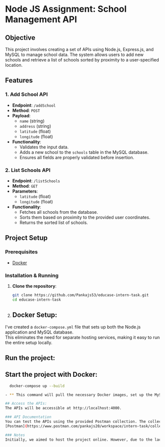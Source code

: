 # Node JS Assignment: School Management API

## Objective
This project involves creating a set of APIs using Node.js, Express.js, and MySQL to manage school data. The system allows users to add new schools and retrieve a list of schools sorted by proximity to a user-specified location.

## Features

### 1. Add School API
- **Endpoint**: `/addSchool`
- **Method**: `POST`
- **Payload**: 
  - `name` (string)
  - `address` (string)
  - `latitude` (float)
  - `longitude` (float)
- **Functionality**: 
  - Validates the input data.
  - Adds a new school to the `schools` table in the MySQL database.
  - Ensures all fields are properly validated before insertion.

### 2. List Schools API
- **Endpoint**: `/listSchools`
- **Method**: `GET`
- **Parameters**: 
  - `latitude` (float)
  - `longitude` (float)
- **Functionality**: 
  - Fetches all schools from the database.
  - Sorts them based on proximity to the provided user coordinates.
  - Returns the sorted list of schools.

## Project Setup

### Prerequisites
- [Docker](https://www.docker.com/)

### Installation & Running

1. **Clone the repository**:
   ```bash
   git clone https://github.com/Pankajs53/educase-intern-task.git
   cd educase-intern-task

2. ## Docker Setup:

I've created a `docker-compose.yml` file that sets up both the Node.js application and MySQL database.  
This eliminates the need for separate hosting services, making it easy to run the entire setup locally.

## Run the project:

## Start the project with Docker:

  ```bash
    docker-compose up --build

 - ** This command will pull the necessary Docker images, set up the MySQL database, and start the Node.js application.

## Access the APIs:
The APIs will be accessible at http://localhost:4000.

### API Documentation
You can test the APIs using the provided Postman collection. The collection includes example requests and documents expected responses .
[Postman](https://www.postman.com/pankajs20/workspace/intern-task/collection/31274195-2fb69178-c48d-47e5-90db-bbb65245b3d4)

### Notes
Initially, we aimed to host the project online. However, due to the lack of a free MySQL hosting service, we opted for a Docker-based setup. This approach ensures that the entire system (Node.js and MySQL) can be easily run and tested locally with a single command.




